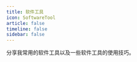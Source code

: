 ```yaml
---
title: 软件工具
icon: SoftwareTool
article: false
timeline: false
sidebar: false
---
```


分享我常用的软件工具以及一些软件工具的使用技巧。

<Catalog base='/SoftwareTool/' level=1 />
